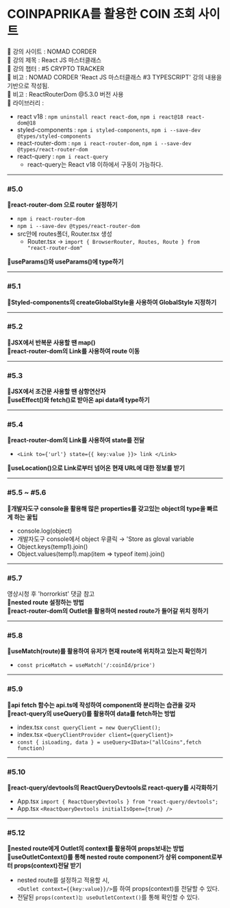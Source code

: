 # COINPAPRIKA를 활용한 COIN 조회 사이트

📍 강의 사이트 : NOMAD CORDER  
📍 강의 제목 : React JS 마스터클래스  
📍 강의 챕터 : #5 CRYPTO TRACKER  
📍 비고 : NOMAD CORDER 'React JS 마스터클래스 #3 TYPESCRIPT' 강의 내용을 기반으로 작성됨.  
📍 비고 : ReactRouterDom @5.3.0 버전 사용  
📍 라이브러리 :

- react v18 : `npm uninstall react react-dom`, `npm i react@18 react-dom@18`
- styled-components : `npm i styled-components`, `npm i --save-dev @types/styled-components`
- react-router-dom : `npm i react-router-dom`, `npm i --save-dev @types/react-router-dom`
- react-query : `npm i react-query`
  - react-query는 React v18 이하에서 구동이 가능하다.

---

### #5.0

**📗react-router-dom 으로 router 설정하기**

- `npm i react-router-dom`
- `npm i --save-dev @types/react-router-dom`
- src안에 routes폴더, Router.tsx 생성
  - Router.tsx → `import { BrowserRouter, Routes, Route } from "react-router-dom"`

**📗useParams()와 useParams()에 type하기**

---

### #5.1

**📗Styled-components의 createGlobalStyle을 사용하여 GlobalStyle 지정하기**

---

### #5.2

**📗JSX에서 반복문 사용할 땐 map()**  
**📗react-router-dom의 Link를 사용하여 route 이동**

---

### #5.3

**📗JSX에서 조건문 사용할 땐 삼항연산자**  
**📗useEffect()와 fetch()로 받아온 api data에 type하기**

---

### #5.4

**📗react-router-dom의 Link를 사용하여 state를 전달**

- `<Link to={'url'} state={{ key:value }}> link </Link>`

**📗useLocation()으로 Link로부터 넘어온 현재 URL에 대한 정보를 받기**

---

### #5.5 ~ #5.6

**📗개발자도구 console을 활용해 많은 properties를 갖고있는 object의 type을 빠르게 하는 꿀팁**

- console.log(object)
- 개발자도구 console에서 object 우클릭 → 'Store as gloval variable
- Object.keys(temp1).join()
- Object.values(temp1).map(item => typeof item).join()

---

### #5.7

영상시청 후 'horrorkist' 댓글 참고  
**📗nested route 설정하는 방법**  
**📗react-router-dom의 Outlet을 활용하여 nested route가 들어갈 위치 정하기**

---

### #5.8

**📗useMatch(route)를 활용하여 유저가 현재 route에 위치하고 있는지 확인하기**

- `const priceMatch = useMatch('/:coinId/price')`

---

### #5.9

**📗api fetch 함수는 api.ts에 작성하여 component와 분리하는 습관을 갖자**  
**📗react-query의 useQuery()를 활용하여 data를 fetch하는 방법**

- index.tsx `const queryClient = new QueryClient();`
- index.tsx `<QueryClientProvider client={queryClient}>`
- `const { isLoading, data } = useQuery<IData>("allCoins",fetch function)`

---

### #5.10

**📗react-query/devtools의 ReactQueryDevtools로 react-query를 시각화하기**

- App.tsx `import { ReactQueryDevtools } from "react-query/devtools";`
- App.tsx `<ReactQueryDevtools initialIsOpen={true} />`

---

### #5.12

**📗nested route에게 Outlet의 context를 활용하여 props보내는 방법**  
**📗useOutletContext()를 통해 nested route component가 상위 component로부터 props(context)전달 받기**

- nested route를 설정하고 적용할 시,  
  `<Outlet context={{key:value}}/>`를 하여 props(context)를 전달할 수 있다.
- 전달된 `props(context)는 useOutletContext()`를 통해 확인할 수 있다.
